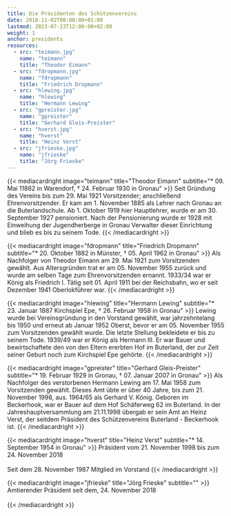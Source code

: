 ```yaml
---
title: Die Präsidenten des Schützenvereins
date: 2018-11-02T00:00:00+01:00
lastmod: 2023-07-23T12:00:00+02:00
weight: 1
anchor: presidents
resources:
  - src: "teimann.jpg"
    name: "teimann"
    title: "Theodor Eimann"
  - src: "fdropmann.jpg"
    name: "fdropmann"
    title: "Friedrich Dropmann"
  - src: "hlewing.jpg"
    name: "hlewing"
    title: "Hermann Lewing"
  - src: "gpreister.jpg"
    name: "gpreister"
    title: "Gerhard Gleis-Preister"
  - src: "hverst.jpg"
    name: "hverst"
    title: "Heinz Verst"
  - src: "jfrieske.jpg"
    name: "jfrieske"
    title: "Jörg Frieske"
---
```


{{< mediacardright image="teimann" title="Theodor Eimann" subtitle="* 09. Mai 11862 in Warendorf, † 24. Februar 1930 in Gronau" >}}
Seit Gründung des Vereins bis zum 29. Mai 1921 Vorsitzender; anschließend Ehrenvorsitzender.
Er kam am 1. November 1885 als Lehrer nach Gronau an die Buterlandschule.
Ab 1. Oktober 1919 hier Hauptlehrer, wurde er am 30. September 1927 pensioniert.
Nach der Pensionierung wurde er 1928 mit Einweihung der Jugendherberge in Gronau Verwalter
dieser Einrichtung und blieb es bis zu seinem Tode.
{{< /mediacardright >}}

{{< mediacardright image="fdropmann" title="Friedrich Dropmann" subtitle="* 20. Oktober 1882 in Münster, † 05. April 1962 in Gronau" >}}
Als Nachfolger von Theodor Eimann am 29. Mai 1921 zum Vorsitzenden gewählt. Aus Altersgründen trat er am 05. November 1955
zurück und wurde am selben Tage zum Ehrenvorsitzenden ernannt. 1933/34 war er König als Friedrich I.
Tätig seit 01. April 1911 bei der Reichsbahn, wo er seit Dezember 1941 Oberlokführer war.
{{< /mediacardright >}}

{{< mediacardright image="hlewing" title="Hermann Lewing" subtitle="* 23. Januar 1887 Kirchspiel Epe, † 26. Februar 1958 in Gronau" >}}
Lewing wurde bei Vereinsgründung in den Vorstand gewählt, war jahrzehntelang bis 1950 und erneut ab Januar 1952 Oberst,
bevor er am 05. November 1955 zum Vorsitzenden gewählt wurde. Die letzte Stellung bekleidete er bis zu seinem Tode.
1939/49 war er König als Hermann III. Er war Bauer und bewirtschaftete den von den Eltern ererbten Hof im Buterland,
der zur Zeit seiner Geburt noch zum Kirchspiel Epe gehörte.
{{< /mediacardright >}}

{{< mediacardright image="gpreister" title="Gerhard Gleis-Preister" subtitle="* 19. Februar 1929 in Gronau, † 07. Januar 2007 in Gronau" >}}
Als Nachfolger des verstorbenen Hermann Lewing am 17. Mai 1958 zum Vorsitzenden gewählt. Dieses Amt übte er über 40 Jahre,
bis zum 21. November 1998, aus. 1964/65 als Gerhard V. König. Geboren im Beckerhook, war er Bauer auf dem Hof Schäferweg 62
im Buterland. In der Jahreshauptversammlung am 21.11.1998 übergab er sein Amt an Heinz Verst, der seitdem Präsident
des Schützenvereins Buterland - Beckerhook ist.
{{< /mediacardright >}}

{{< mediacardright image="hverst" title="Heinz Verst" subtitle="* 14. September 1954 in Gronau" >}}
Präsident vom 21. November 1998 bis zum 24. November 2018<br>  
Seit dem 28. November 1987 Mitglied im Vorstand
{{< /mediacardright >}}

{{< mediacardright image="jfrieske" title="Jörg Frieske" subtitle="" >}}
Amtierender Präsident seit dem, 24. November 2018<br>  
{{< /mediacardright >}}
